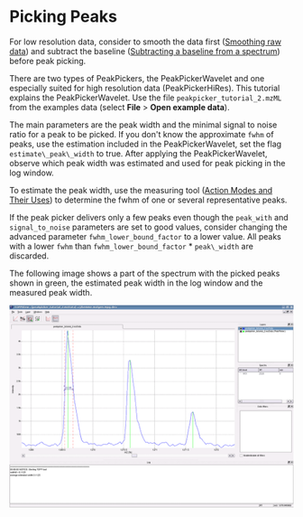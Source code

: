 Picking Peaks
============

For low resolution data, consider to smooth the data first ([Smoothing raw data](smoothing-raw-data.md)) and subtract
the baseline ([Subtracting a baseline from a spectrum](subtracting-a-baseline-from-a-spectrum.md)) before peak picking.

There are two types of PeakPickers, the PeakPickerWavelet and one especially suited for high resolution data
(PeakPickerHiRes). This tutorial explains the PeakPickerWavelet. Use the file `peakpicker_tutorial_2.mzML` from the
examples data (select **File** > **Open example data**).

The main parameters are the peak width and the minimal signal to noise ratio for a peak to be picked. If you don't know
the approximate `fwhm` of peaks, use the estimation included in the PeakPickerWavelet, set the flag `estimate\_peak\_width`
to true. After applying the PeakPickerWavelet, observe which peak width was estimated and used for peak picking in the
log window.

To estimate the peak width, use the measuring tool ([Action Modes and Their Uses](views-in-toppview.md##action-modes-and-their-uses)) to determine
the fwhm of one or several representative peaks.

If the peak picker delivers only a few peaks even though the `peak_with` and `signal_to_noise` parameters are set to
good values, consider changing the advanced parameter `fwhm_lower_bound_factor` to a lower value. All peaks with a lower
`fwhm` than `fwhm_lower_bound_factor` \* `peak\_width` are discarded.

The following image shows a part of the spectrum with the picked peaks shown in green,  the estimated peak width in the
log window and the measured peak width.

![](../../images/tutorials/topp/TOPPView_tools_pp_picked.png)
